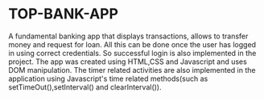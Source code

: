 # TOP-BANK-APP
A fundamental banking app that displays transactions, allows to transfer money and request for loan.
All this can be done once the user has logged in using correct credentials. So successful login is also implemented in the project.
The app was created using HTML,CSS and Javascript and uses DOM manipulation.
The timer related activities are also implemented in the application using Javascript's time related methods(such as setTimeOut(),setInterval() and clearInterval()).
